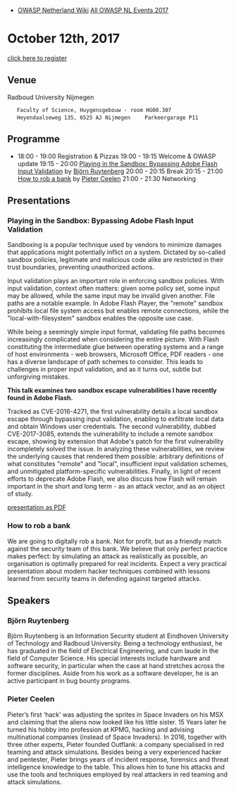   - [OWASP Netherland Wiki](Netherlands "wikilink")
    [All OWASP NL Events
    2017](Netherlands_Previous_Events_2017 "wikilink")

# October 12th, 2017

[click here to
register](https://www.eventbrite.nl/e/tickets-owasp-netherlands-chapter-meeting-12-oktober-2017-37724873111)

## Venue

Radboud University Nijmegen

`   Faculty of Science, Huygensgebouw - room HG00.307`
`   Heyendaalseweg 135, 6525 AJ Nijmegen `
`   Parkeergarage P11 `

## Programme

  -
    18:00 - 19:00 Registration & Pizzas
    19:00 - 19:15 Welcome & OWASP update
    19:15 - 20:00 [Playing in the Sandbox: Bypassing Adobe Flash Input
    Validation](Netherlands_October_12th,_2016#Playing_in_the_Sandbox:_Bypassing_Adobe_Flash_Input_Validation "wikilink")
    by [Björn
    Ruytenberg](Netherlands_October_12th,_2016#Björn_Ruytenberg "wikilink")
    20:00 - 20:15 Break
    20:15 - 21:00 [How to rob a
    bank](Netherlands_October_12th,_2016#How_to_rob_a_bank "wikilink")
    by [Pieter
    Ceelen](Netherlands_October_12th,_2016#Pieter_Ceelen "wikilink")
    21:00 - 21:30 Networking

## Presentations

### Playing in the Sandbox: Bypassing Adobe Flash Input Validation

Sandboxing is a popular technique used by vendors to minimize damages
that applications might potentially inflict on a system. Dictated by
so-called sandbox policies, legitimate and malicious code alike are
restricted in their trust boundaries, preventing unauthorized actions.

Input validation plays an important role in enforcing sandbox policies.
With input validation, context often matters: given some policy set,
some input may be allowed, while the same input may be invalid given
another. File paths are a notable example. In Adobe Flash Player, the
"remote" sandbox prohibits local file system access but enables remote
connections, while the "local-with-filesystem" sandbox enables the
opposite use case.

While being a seemingly simple input format, validating file paths
becomes increasingly complicated when considering the entire picture.
With Flash constituting the intermediate glue between operating systems
and a range of host environments - web browsers, Microsoft Office, PDF
readers - one has a diverse landscape of path schemes to consider. This
leads to challenges in proper input validation, and as it turns out,
subtle but unforgiving mistakes.

**This talk examines two sandbox escape vulnerabilities I have recently
found in Adobe Flash.**

Tracked as CVE-2016-4271, the first vulnerability details a local
sandbox escape through bypassing input validation, enabling to
exfiltrate local data and obtain Windows user credentials. The second
vulnerability, dubbed CVE-2017-3085, extends the vulnerability to
include a remote sandbox escape, showing by extension that Adobe's patch
for the first vulnerability incompletely solved the issue. In analyzing
these vulnerabilities, we review the underlying causes that rendered
them possible: arbitrary definitions of what constitutes "remote" and
"local", insufficient input validation schemes, and unmitigated
platform-specific vulnerabilities. Finally, in light of recent efforts
to deprecate Adobe Flash, we also discuss how Flash will remain
important in the short and long term - as an attack vector, and as an
object of study.

[presentation as
PDF](https://nautilus.bjornweb.nl/owasp/playing-in-the-sandbox-owaspnl.pdf)

### How to rob a bank

We are going to digitally rob a bank. Not for profit, but as a friendly
match against the security team of this bank. We believe that only
perfect practice makes perfect: by simulating an attack as realistically
as possible, an organisation is optimally prepared for real incidents.
Expect a very practical presentation about modern hacker techniques
combined with lessons learned from security teams in defending against
targeted attacks.

## Speakers

### Björn Ruytenberg

Björn Ruytenberg is an Information Security student at Eindhoven
University of Technology and Radboud University. Being a technology
enthusiast, he has graduated in the field of Electrical Engineering, and
cum laude in the field of Computer Science. His special interests
include hardware and software security, in particular when the case at
hand stretches across the former disciplines. Aside from his work as a
software developer, he is an active participant in bug bounty programs.

### Pieter Ceelen

Pieter’s first ‘hack’ was adjusting the sprites in Space Invaders on his
MSX and claiming that the aliens now looked like his little sister. 15
Years later he turned his hobby into profession at KPMG, hacking and
advising multinational companies (instead of Space Invaders). In 2016,
together with three other experts, Pieter founded Outflank: a company
specialised in red teaming and attack simulations. Besides being a very
experienced hacker and pentester, Pieter brings years of incident
response, forensics and threat intelligence knowledge to the table. This
allows him to tune his attacks and use the tools and techniques employed
by real attackers in red teaming and attack simulations.